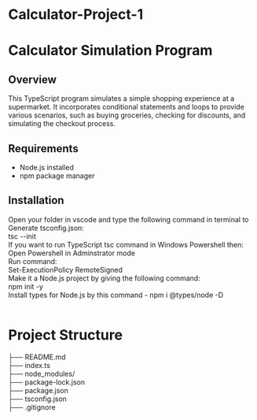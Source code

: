 # Calculator-Project-1

# Calculator Simulation Program

## Overview

This TypeScript program simulates a simple shopping experience at a supermarket. It incorporates conditional statements and loops to provide various scenarios, such as buying groceries, checking for discounts, and simulating the checkout process.

## Requirements

- Node.js installed<br>
- npm package manager<br>

## Installation

Open your folder in vscode and type the following command in terminal to Generate tsconfig.json: <br>
tsc --init<br>
If you want to run TypeScript tsc command in Windows Powershell then:<br>
Open Powershell in Adminstrator mode<br>
Run command:<br>
Set-ExecutionPolicy RemoteSigned<br>
Make it a Node.js project by giving the following command:<br>
npm init -y<br>
Install types for Node.js by this command - npm i @types/node -D<br>
<br>


# Project Structure

├── README.md<br>
├── index.ts<br>
├── node_modules/<br>
├── package-lock.json<br>
├── package.json<br>
├── tsconfig.json<br>
├── .gitignore<br>


<br>
